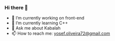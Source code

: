 ### Hi there 👋

- 🔭 I’m currently working on front-end
- 🌱 I’m currently learning C++
- 💬 Ask me about Kabalah
- 📫 How to reach me: yosef.oliveira72@gmail.com



 
